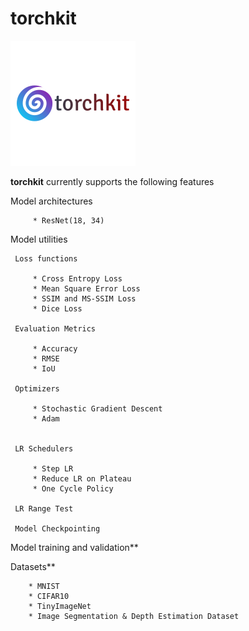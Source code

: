 # torchkit

![](https://github.com/Gilf641/torchkit/blob/master/Assets/torchkit.png)


**torchkit** currently supports the following features

   Model architectures

         * ResNet(18, 34)

   Model utilities

     Loss functions

         * Cross Entropy Loss
         * Mean Square Error Loss
         * SSIM and MS-SSIM Loss
         * Dice Loss

     Evaluation Metrics

         * Accuracy
         * RMSE
         * IoU

     Optimizers

         * Stochastic Gradient Descent
         * Adam


     LR Schedulers

         * Step LR
         * Reduce LR on Plateau
         * One Cycle Policy

     LR Range Test

     Model Checkpointing


   Model training and validation**


   Datasets**

        * MNIST
        * CIFAR10
        * TinyImageNet
        * Image Segmentation & Depth Estimation Dataset


